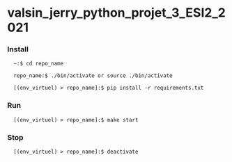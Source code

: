 # valsin_jerry_python_projet_3_ESI2_2021


### Install
```
  ~:$ cd repo_name
```

```
  repo_name:$ ./bin/activate or source ./bin/activate 
```

```
  [(env_virtuel) > repo_name]:$ pip install -r requirements.txt 

```

### Run
```
  [(env_virtuel) > repo_name]:$ make start
```

### Stop
```
  [(env_virtuel) > repo_name]:$ deactivate
```